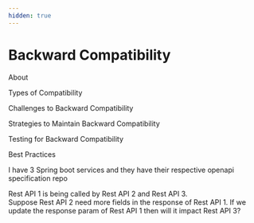 ```yaml
---
hidden: true
---
```


# Backward Compatibility

About



Types of Compatibility



Challenges to Backward Compatibility



Strategies to Maintain Backward Compatibility



Testing for Backward Compatibility



Best Practices











I have 3 Spring boot services and they have their respective openapi specification repo

Rest API 1 is being called by Rest API 2 and Rest API 3.\
Suppose Rest API 2 need more fields in the response of Rest API 1. If we update the response param of Rest API 1 then will it impact Rest API 3?
